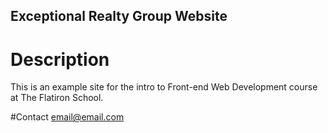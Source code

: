 Exceptional Realty Group Website
---

# Description

This is an example site for the intro to Front-end Web Development course at The Flatiron School. 

#Contact
email@email.com